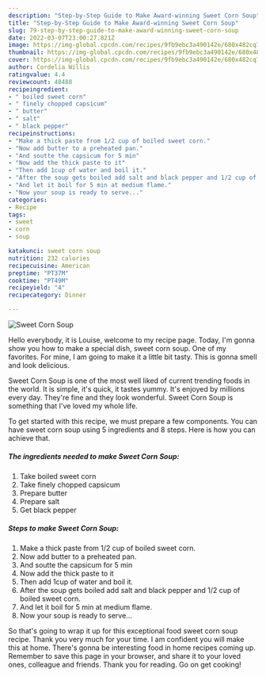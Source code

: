 ```yaml
---
description: "Step-by-Step Guide to Make Award-winning Sweet Corn Soup"
title: "Step-by-Step Guide to Make Award-winning Sweet Corn Soup"
slug: 79-step-by-step-guide-to-make-award-winning-sweet-corn-soup
date: 2022-03-07T23:00:27.821Z
image: https://img-global.cpcdn.com/recipes/9fb9ebc3a490142e/680x482cq70/sweet-corn-soup-recipe-main-photo.jpg
thumbnail: https://img-global.cpcdn.com/recipes/9fb9ebc3a490142e/680x482cq70/sweet-corn-soup-recipe-main-photo.jpg
cover: https://img-global.cpcdn.com/recipes/9fb9ebc3a490142e/680x482cq70/sweet-corn-soup-recipe-main-photo.jpg
author: Cordelia Willis
ratingvalue: 4.4
reviewcount: 48488
recipeingredient:
- " boiled sweet corn"
- " finely chopped capsicum"
- " butter"
- " salt"
- " black pepper"
recipeinstructions:
- "Make a thick paste from 1/2 cup of boiled sweet corn."
- "Now add butter to a preheated pan."
- "And soutte the capsicum for 5 min"
- "Now add the thick paste to it"
- "Then add 1cup of water and boil it."
- "After the soup gets boiled add salt and black pepper and 1/2 cup of boiled sweet corn."
- "And let it boil for 5 min at medium flame."
- "Now your soup is ready to serve..."
categories:
- Recipe
tags:
- sweet
- corn
- soup

katakunci: sweet corn soup 
nutrition: 232 calories
recipecuisine: American
preptime: "PT37M"
cooktime: "PT49M"
recipeyield: "4"
recipecategory: Dinner

---
```



![Sweet Corn Soup](https://img-global.cpcdn.com/recipes/9fb9ebc3a490142e/680x482cq70/sweet-corn-soup-recipe-main-photo.jpg)

Hello everybody, it is Louise, welcome to my recipe page. Today, I'm gonna show you how to make a special dish, sweet corn soup. One of my favorites. For mine, I am going to make it a little bit tasty. This is gonna smell and look delicious.



Sweet Corn Soup is one of the most well liked of current trending foods in the world. It is simple, it's quick, it tastes yummy. It's enjoyed by millions every day. They're fine and they look wonderful. Sweet Corn Soup is something that I've loved my whole life.


To get started with this recipe, we must prepare a few components. You can have sweet corn soup using 5 ingredients and 8 steps. Here is how you can achieve that.

<!--inarticleads1-->

##### The ingredients needed to make Sweet Corn Soup:

1. Take  boiled sweet corn
1. Take  finely chopped capsicum
1. Prepare  butter
1. Prepare  salt
1. Get  black pepper




<!--inarticleads2-->

##### Steps to make Sweet Corn Soup:

1. Make a thick paste from 1/2 cup of boiled sweet corn.
1. Now add butter to a preheated pan.
1. And soutte the capsicum for 5 min
1. Now add the thick paste to it
1. Then add 1cup of water and boil it.
1. After the soup gets boiled add salt and black pepper and 1/2 cup of boiled sweet corn.
1. And let it boil for 5 min at medium flame.
1. Now your soup is ready to serve...




So that's going to wrap it up for this exceptional food sweet corn soup recipe. Thank you very much for your time. I am confident you will make this at home. There's gonna be interesting food in home recipes coming up. Remember to save this page in your browser, and share it to your loved ones, colleague and friends. Thank you for reading. Go on get cooking!

